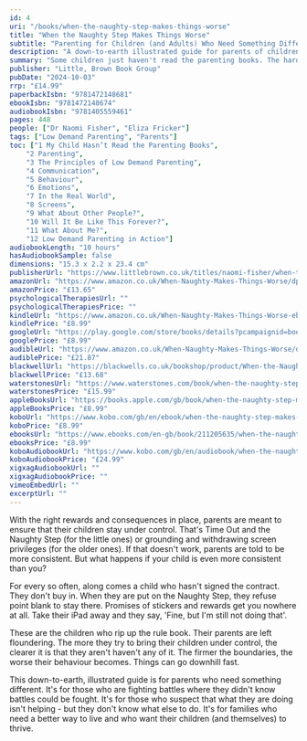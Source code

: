 ```yaml
---
id: 4
uri: "/books/when-the-naughty-step-makes-things-worse"
title: "When the Naughty Step Makes Things Worse"
subtitle: "Parenting for Children (and Adults) Who Need Something Different"
description: "A down-to-earth illustrated guide for parents of children just haven't read the parenting books."
summary: "Some children just haven't read the parenting books. The harder you try, the worse it gets. There's a hidden contract at the heart of parenting. It's the idea that if parents just get it right, their children can be made to do what they want. Manuals explain how to make it very clear to your children what you want them to do - and how to respond when they don't cooperate."
publisher: "Little, Brown Book Group"
pubDate: "2024-10-03"
rrp: "£14.99"
paperbackIsbn: "9781472148681"
ebookIsbn: "9781472148674"
audiobookIsbn: "9781405559461"
pages: 448
people: ["Dr Naomi Fisher", "Eliza Fricker"]
tags: ["Low Demand Parenting", "Parents"]
toc: ["1 My Child Hasn’t Read the Parenting Books",
    "2 Parenting",
    "3 The Principles of Low Demand Parenting",
    "4 Communication",
    "5 Behaviour",
    "6 Emotions",
    "7 In the Real World",
    "8 Screens",
    "9 What About Other People?",
    "10 Will It Be Like This Forever?",
    "11 What About Me?",
    "12 Low Demand Parenting in Action"]
audiobookLength: "10 hours"
hasAudiobookSample: false
dimensions: "15.3 x 2.2 x 23.4 cm"
publisherUrl: "https://www.littlebrown.co.uk/titles/naomi-fisher/when-the-naughty-step-makes-things-worse/9781472148674/"
amazonUrl: "https://www.amazon.co.uk/When-Naughty-Makes-Things-Worse/dp/1472148681"
amazonPrice: "£13.65"
psychologicalTherapiesUrl: ""
psychologicalTherapiesPrice: ""
kindleUrl: "https://www.amazon.co.uk/When-Naughty-Makes-Things-Worse-ebook/dp/B0CT4YP9TW"
kindlePrice: "£8.99"
googleUrl: "https://play.google.com/store/books/details?pcampaignid=books_read_action&id=1wXwEAAAQBAJ"
googlePrice: "£8.99"
audibleUrl: "https://www.amazon.co.uk/When-Naughty-Makes-Things-Worse/dp/B0D3TT6WBM/"
audiblePrice: "£21.87"
blackwellUrl: "https://blackwells.co.uk/bookshop/product/When-the-Naughty-Step-Makes-Things-Worse-by-Naomi-Fisher-Eliza-Fricker/9781472148681"
blackwellPrice: "£13.68"
waterstonesUrl: "https://www.waterstones.com/book/when-the-naughty-step-makes-things-worse/dr-naomi-fisher/eliza-fricker/9781472148681"
waterstonesPrice: "£15.99"
appleBooksUrl: "https://books.apple.com/gb/book/when-the-naughty-step-makes-things-worse/id6476600459"
appleBooksPrice: "£8.99"
koboUrl: "https://www.kobo.com/gb/en/ebook/when-the-naughty-step-makes-things-worse"
koboPrice: "£8.99"
ebooksUrl: "https://www.ebooks.com/en-gb/book/211205635/when-the-naughty-step-makes-things-worse/naomi-fisher/"
ebooksPrice: "£8.99"
koboAudiobookUrl: "https://www.kobo.com/gb/en/audiobook/when-the-naughty-step-makes-things-worse-2"
koboAudiobookPrice: "£24.99"
xigxagAudiobookUrl: ""
xigxagAudiobookPrice: ""
vimeoEmbedUrl: ""
excerptUrl: ""
---
```


With the right rewards and consequences in place, parents are meant to ensure that their children stay under control. That's Time Out and the Naughty Step (for the little ones) or grounding and withdrawing screen privileges (for the older ones). If that doesn't work, parents are told to be more consistent. But what happens if your child is even more consistent than you?

For every so often, along comes a child who hasn't signed the contract. They don't buy in. When they are put on the Naughty Step, they refuse point blank to stay there. Promises of stickers and rewards get you nowhere at all. Take their iPad away and they say, 'Fine, but I'm still not doing that'.

These are the children who rip up the rule book. Their parents are left floundering. The more they try to bring their children under control, the clearer it is that they aren't haven't any of it. The firmer the boundaries, the worse their behaviour becomes. Things can go downhill fast.

This down-to-earth, illustrated guide is for parents who need something different. It's for those who are fighting battles where they didn't know battles could be fought. It's for those who suspect that what they are doing isn't helping - but they don't know what else to do. It's for families who need a better way to live and who want their children (and themselves) to thrive.